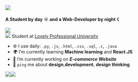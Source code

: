 

![](https://github.com/yashvisharma1204/yashvisharma1204/blob/main/Make%20your%20README.png")


#### A Student by day ☼ and a Web-Developer by night ☾
![](https://komarev.com/ghpvc/?username=yashvisharma1204&color=yellow)<br>
![](https://github-profile-trophy.vercel.app/?username=yashvisharma1204&no-bg=true&theme=onedark)
Student at [Lovely Professional University](https://www.lpu.in/)<br>

- ⚙️ I use daily: `.py`, `.js`, `.html`, `.css`, `.sql`, `.c`, `.java`
- 🌍 I’m currently learning **Machine learning** and **React.JS**
- 💅 I’m currently working on ***E-commerce Website***
- 💬 `ping` me about **design**,**development**, **design thinking**


![](https://github-readme-stats.vercel.app/api?username=Yashvisharma1204&theme=vision-friendly-dark&hide_border=true&include_all_commits=true&count_private=true)![](https://github-readme-streak-stats.herokuapp.com/?user=Yashvisharma1204&theme=vision-friendly-dark&hide_border=true)<br/>

